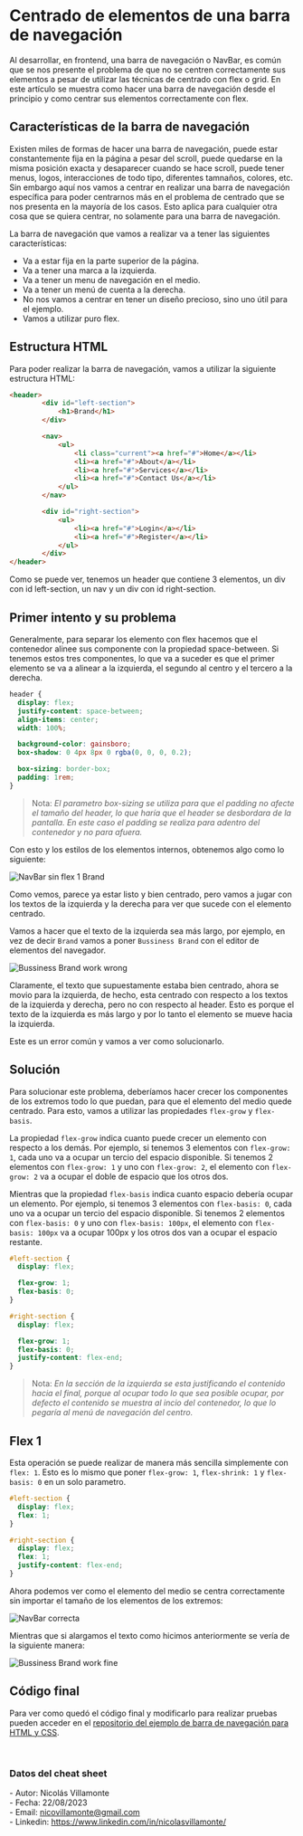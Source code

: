 # Centrado de elementos de una barra de navegación

Al desarrollar, en frontend, una barra de navegación o NavBar, es común que se nos presente el problema de que no se centren correctamente sus elementos a pesar de utilizar las técnicas de centrado con flex o grid. En este artículo se muestra como hacer una barra de navegación desde el principio y como centrar sus elementos correctamente con flex.

## Características de la barra de navegación

Existen miles de formas de hacer una barra de navegación, puede estar constantemente fija en la página a pesar del scroll, puede quedarse en la misma posición exacta y desaparecer cuando se hace scroll, puede tener menus, logos, interacciones de todo tipo, diferentes tamnaños, colores, etc. Sin embargo aquí nos vamos a centrar en realizar una barra de navegación específica para poder centrarnos más en el problema de centrado que se nos presenta en la mayoría de los casos. Esto aplica para cualquier otra cosa que se quiera centrar, no solamente para una barra de navegación.

La barra de navegación que vamos a realizar va a tener las siguientes características:

- Va a estar fija en la parte superior de la página.
- Va a tener una marca a la izquierda.
- Va a tener un menu de navegación en el medio.
- Va a tener un menú de cuenta a la derecha.
- No nos vamos a centrar en tener un diseño precioso, sino uno útil para el ejemplo.
- Vamos a utilizar puro flex.

## Estructura HTML

Para poder realizar la barra de navegación, vamos a utilizar la siguiente estructura HTML:

```html
<header>
        <div id="left-section">
            <h1>Brand</h1>
        </div>

        <nav>
            <ul>
                <li class="current"><a href="#">Home</a></li>
                <li><a href="#">About</a></li>
                <li><a href="#">Services</a></li>
                <li><a href="#">Contact Us</a></li>
            </ul>
        </nav>

        <div id="right-section">
            <ul>
                <li><a href="#">Login</a></li>
                <li><a href="#">Register</a></li>
            </ul>
        </div>
</header>
```

Como se puede ver, tenemos un header que contiene 3 elementos, un div con id left-section, un nav y un div con id right-section.

## Primer intento y su problema

Generalmente, para separar los elemento con flex hacemos que el contenedor alinee sus componente con la propiedad space-between. Si tenemos estos tres componentes, lo que va a suceder es que el primer elemento se va a alinear a la izquierda, el segundo al centro y el tercero a la derecha.

```css
header {
  display: flex;
  justify-content: space-between;
  align-items: center;
  width: 100%;

  background-color: gainsboro;
  box-shadow: 0 4px 8px 0 rgba(0, 0, 0, 0.2);

  box-sizing: border-box;
  padding: 1rem;
}
```

> Nota: _El parametro box-sizing se utiliza para que el padding no afecte el tamaño del header, lo que haría que el header se desbordara de la pantalla. En este caso el padding se realiza para adentro del contenedor y no para afuera._

Con esto y los estilos de los elementos internos, obtenemos algo como lo siguiente:

![NavBar sin flex 1 Brand](https://github.com/nicovillamonte/code-cheat-sheet/assets/64659720/9aa9b2b2-f625-4ed0-b30e-50432b0ef096)

Como vemos, parece ya estar listo y bien centrado, pero vamos a jugar con los textos de la izquierda y la derecha para ver que sucede con el elemento centrado.

Vamos a hacer que el texto de la izquierda sea más largo, por ejemplo, en vez de decir `Brand` vamos a poner `Bussiness Brand` con el editor de elementos del navegador.

![Bussiness Brand work wrong](https://github.com/nicovillamonte/code-cheat-sheet/assets/64659720/fe27f13f-318f-4339-a0d8-20d7fe8cccf1)

Claramente, el texto que supuestamente estaba bien centrado, ahora se movio para la izquierda, de hecho, esta centrado con respecto a los textos de la izquierda y derecha, pero no con respecto al header. Esto es porque el texto de la izquierda es más largo y por lo tanto el elemento se mueve hacia la izquierda.

Este es un error común y vamos a ver como solucionarlo.

## Solución

Para solucionar este problema, deberíamos hacer crecer los componentes de los extremos todo lo que puedan, para que el elemento del medio quede centrado. Para esto, vamos a utilizar las propiedades `flex-grow` y `flex-basis`. 

La propiedad `flex-grow` indica cuanto puede crecer un elemento con respecto a los demás. Por ejemplo, si tenemos 3 elementos con `flex-grow: 1`, cada uno va a ocupar un tercio del espacio disponible. Si tenemos 2 elementos con `flex-grow: 1` y uno con `flex-grow: 2`, el elemento con `flex-grow: 2` va a ocupar el doble de espacio que los otros dos.

Mientras que la propiedad `flex-basis` indica cuanto espacio debería ocupar un elemento. Por ejemplo, si tenemos 3 elementos con `flex-basis: 0`, cada uno va a ocupar un tercio del espacio disponible. Si tenemos 2 elementos con `flex-basis: 0` y uno con `flex-basis: 100px`, el elemento con `flex-basis: 100px` va a ocupar 100px y los otros dos van a ocupar el espacio restante.

```css
#left-section {
  display: flex;

  flex-grow: 1;
  flex-basis: 0;
}

#right-section {
  display: flex;

  flex-grow: 1;
  flex-basis: 0;
  justify-content: flex-end;
}
```

> Nota: _En la sección de la izquierda se esta justificando el contenido hacia el final, porque al ocupar todo lo que sea posible ocupar, por defecto el contenido se muestra al incio del contenedor, lo que lo pegaría al menú de navegación del centro._

## Flex 1

Esta operación se puede realizar de manera más sencilla simplemente con `flex: 1`. Esto es lo mismo que poner `flex-grow: 1`, `flex-shrink: 1` y `flex-basis: 0` en un solo parametro.

```css
#left-section {
  display: flex;
  flex: 1;
}

#right-section {
  display: flex;
  flex: 1;
  justify-content: flex-end;
}
```

Ahora podemos ver como el elemento del medio se centra correctamente sin importar el tamaño de los elementos de los extremos:

![NavBar correcta](https://github.com/nicovillamonte/code-cheat-sheet/assets/64659720/46af921f-f68c-4631-a5ea-1dbd5f08c400)

Mientras que si alargamos el texto como hicimos anteriormente se vería de la siguiente manera:

![Bussiness Brand work fine](https://github.com/nicovillamonte/code-cheat-sheet/assets/64659720/3673d932-63f3-4dc6-b798-ff65f5ac05e7)

## Código final

Para ver como quedó el código final y modificarlo para realizar pruebas pueden acceder en el [repositorio del ejemplo de barra de navegación para HTML y CSS](https://github.com/nicovillamonte/eg-navbar-CSS).

<br>

### Datos del cheat sheet

\- Autor: Nicolás Villamonte <br>
\- Fecha: 22/08/2023 <br>
\- Email: nicovillamonte@gmail.com <br>
\- Linkedin: https://www.linkedin.com/in/nicolasvillamonte/ <br>
